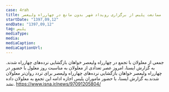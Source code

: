 ```yaml
---
case: 4rah
title: ممانعت پلیس از برگزاری رویداد شهر بدون مانع در چهارراه ولیعصر
startDate: "1397,09,12"
endDate: "1397,09,12"
tag: پلیس
mediaType:
media:  
mediaCaption:  
mediaCaptionUrl:  
---
```

جمعی از معلولان با تجمع در چهارراه ولیعصر خواهان بازگشایی نرده‌های چهارراه شدند. به گزارش ایسنا، امروز عصر تعدادی از معلولان به مناسبت روز معلول با حضور در چهارراه ولیعصر خواهان بازگشایی نرده‌های چهارراه ولیعصر برای تردد روان‌تر معلولان شدند.به گزارش ایسنا، با حضور ماموران پلیس اجازه ادامه این تجمع به معلولان داده نشد. https://www.isna.ir/news/97091205804/
